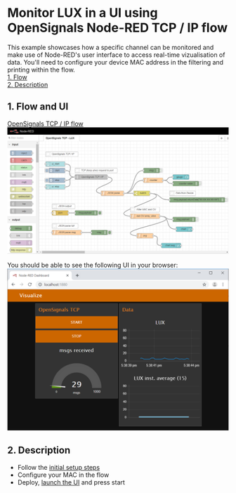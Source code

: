 # Monitor LUX in a UI using OpenSignals Node-RED TCP / IP flow

This example showcases how a specific channel can be monitored and make use of Node-RED's user interface to access real-time vizualisation of data. 
You'll need to configure your device MAC address in the filtering and printing within the flow.  
[1. Flow](#flow)  
[2. Description](#desc)  

##  1. Flow and UI <a name="flow"></a>  
[OpenSignals TCP / IP flow](/OS_TCP_LUX_ui.json)  
![LUX UI FLow](LUX_mon_flow.png "OpenSignals TCP LUX UI Flow")

You should be able to see the following UI in your browser:
![LUX UI FLow](LUX_mon_ui.png "OpenSignals TCP LUX UI")


##  2. Description <a name="ts"></a>  
- Follow the [initial setup steps](https://github.com/malfarasplux/opensignals-nodered/)  
- Configure your MAC in the flow  
- Deploy, [launch the UI](http://localhost:1880/ui) and press start   
